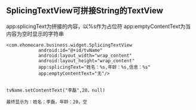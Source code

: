 ﻿SplicingTextView可拼接String的TextView
------------------

 app:splicingText为拼接的内容，以%s作为占位符
 app:emptyContentText为当内容为空时显示的字符串

    <com.ehomecare.business.widget.SplicingTextView
                android:id="@+id/tvName"
                android:layout_width="wrap_content"
                android:layout_height="wrap_content"
                app:splicingText="姓名：%s,年龄：%s,信息：%s"
                app:emptyContentText="无"/>
                
                
    tvName.setContentText("李磊",20，null)
    
    最终显示为：姓名：李磊，年龄：20，空